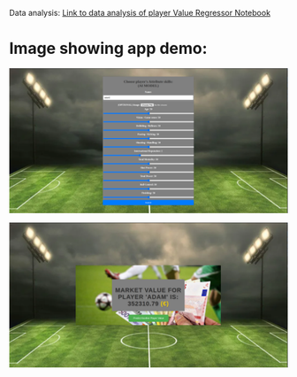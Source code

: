 Data analysis:
[Link to data analysis of player Value Regressor  Notebook](https://github.com/elvland/Football_Player_Value/blob/main/data_science/Player_Value_Regressor.ipynb)


# Image showing app demo: 

![Prediction Image](predict.png)


![Prediction Image](predict2.png)

